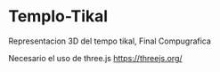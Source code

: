 # Templo-Tikal
Representacion 3D del tempo tikal, Final Compugrafica

Necesario el uso de three.js  https://threejs.org/
